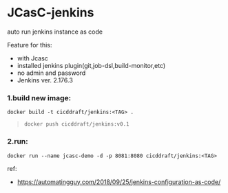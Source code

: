 # JCasC-jenkins
auto run jenkins instance as code

Feature for this:
- with Jcasc
- installed jenkins plugin(git,job-dsl,build-monitor,etc)
- no admin and password
- Jenkins ver. 2.176.3


### 1.build new image:
`docker build -t cicddraft/jenkins:<TAG> .`

>`docker push cicddraft/jenkins:v0.1`

### 2.run:
`docker run --name jcasc-demo -d -p 8081:8080 cicddraft/jenkins:<TAG>`

ref:
- https://automatingguy.com/2018/09/25/jenkins-configuration-as-code/